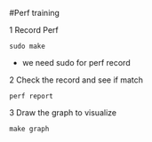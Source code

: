 #Perf training


1 Record Perf

```
sudo make
```

* we need sudo for perf record

2 Check the record and see if match

```
perf report
```

3 Draw the graph to visualize

```
make graph
```

